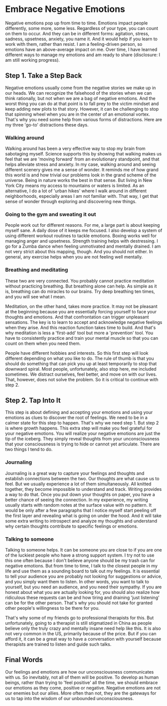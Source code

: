 # Embrace Negative Emotions

Negative emotions pop up from time to time. Emotions impact people differently, some more, some less. Regardless of your type, you can count on them to occur. And they can be in different forms: agitation, stress, sadness, upsetness, anxiety, you name it. And it would help if you learn to work with them, rather than resist. I am a feeling-driven person, so emotions have an above-average impact on me. Over time, I have learned different ways to manage my emotions and am ready to share (disclosure: I am still working progress).

## Step 1. Take a Step Back
Negative emotions usually come from the negative stories we make up in our heads. We can recognize the falsehood of the stories when we can think rationally, but not when we are a bag of negative emotions. And the worst thing you can do at that point is to fall prey to the victim mindset and keep adding new plots to that story. However, it can be challenging to stop that spinning wheel when you are in the center of an emotional vortex. That's why you need some help from various forms of distractions. Here are my three 'go-to' distractions these days.

### Walking around
Walking around has been a very effective way to stop my brain from sabotaging myself. Science supports this by showing that walking makes us feel that we are 'moving forward' from an evolutionary standpoint, and that helps alleviate stress and anxiety. In my case, walking around and seeing different scenery gives me a sense of wonder. It reminds me of how grand this world is and how trivial our problems look in the grand scheme of the universe. Being in nature works the best in that sense. But living in New York City means my access to mountains or waters is limited. As an alternative, I do a lot of 'urban hikes' where I walk around in different neighborhoods, especially areas I am not familiar with. That way, I get that sense of wonder through exploring and discovering new things.

### Going to the gym and sweating it out
People work out for different reasons. For me, a large part is about keeping myself sane. A daily dose of it keeps me focused. I also develop a system of using different workout routines to tackle emotions. Boxing works well for managing anger and upsetness. Strength training helps with destressing. I go for a Zumba dance when feeling unmotivated and mentally drained. I am not very strict about this mapping, though. And you should not either. In general, any exercise helps when you are not feeling well mentally.

### Breathing and meditating
These two are very connected. You probably cannot practice meditation without practicing breathing. But breathing alone can help. As simple as it is, breathing can do miracles to our brains. Try deep breathing ten times, and you will see what I mean. 

Meditation, on the other hand, takes more practice. It may not be pleasant at the beginning because you are essentially forcing yourself to face your thoughts and emotions. And that confrontation can trigger unpleasant sensations. The key is to learn to accept and acknowledge negative feelings when they arise. And this reaction function takes time to build. And that's why meditation is less a 'first-add' tool but more a 'prevention' tool. You have to consistently practice and train your mental muscle so that you can count on them when you need them.

People have different hobbies and interests. So this first step will look different depending on what you like to do. The rule of thumb is that you should do something that can pick you up at least temporarily to stop that downward spiral. Most people, unfortunately, also stop here, me included sometimes. We distract ourselves, feel better, and move on with our lives. That, however, does not solve the problem. So it is critical to continue with step 2.

## Step 2. Tap Into It
This step is about defining and accepting your emotions and using your emotions as clues to discover the root of feelings. We need to be in a calmer state for this step to happen. That's why we need step 1. But step 2 is where growth happens. This extra step will make you feel grateful for your negative emotions. You will realize your negative emotions are just the tip of the iceberg. They simply reveal thoughts from your unconsciousness that your consciousness is trying to hide or cannot yet articulate. There are two things I tend to do.

### Journaling
Journaling is a great way to capture your feelings and thoughts and establish connections between the two. Our thoughts are what cause us to feel. But we usually experience a lot of them simultaneously. All knitted together, they become impossible to understand and track. Writing provides a way to do that. Once you put down your thoughts on paper, you have a better chance of seeing the connection. In my experience, my writing usually starts with random notes at the surface value with no pattern. It would be only after a few paragraphs that I notice myself start peeling off the first layer and revealing what is going on under the hood. And it will take some extra writing to introspect and analyze my thoughts and understand why certain thoughts contribute to specific feelings or emotions.

### Talking to someone
Talking to someone helps. It can be someone you are close to if you are one of the luckiest people who have a strong support system. I try not to use this one often because I don't believe anyone should be my trash can for negative emotions. But from time to time, I talk to the closest people in my life and use them as a sounding board to talk out my feelings. It is essential to tell your audience you are probably not looking for suggestions or advice, and you simply want them to listen. In other words, you want to talk to yourself, but you need an audience, and you need their sympathy. If you are honest about what you are actually looking for, you should also realize how ridiculous these requests can be and how tiring and draining 'just listening' can be for the other person. That's why you should not take for granted other people's willingness to be there for you.

That's why some of my friends go to professional therapists for this. But unfortunately, going to a therapist is still stigmatized in China as people believe only the truly crazy and mentally insane need help like this. It is also not very common in the US, primarily because of the price. But if you can afford it, it can be a great way to have a conversation with yourself because therapists are trained to listen and guide such talks.

## Final Words
Our feelings and emotions are how our unconsciousness communicates with us. So inevitably, not all of them will be positive. To develop as human beings, rather than trying to 'feel positive' all the time, we should embrace our emotions as they come, positive or negative. Negative emotions are not our enemies but our allies. More often than not, they are the gateways for us to tap into the wisdom of our unbounded unconsciousness.
